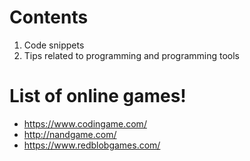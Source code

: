 # Contents

1. Code snippets
2. Tips related to programming and programming tools

# List of online games!
- https://www.codingame.com/
- http://nandgame.com/
- https://www.redblobgames.com/
